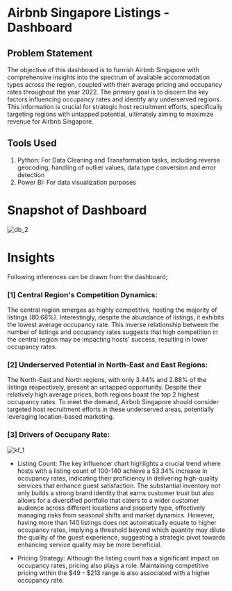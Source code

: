 # Airbnb Singapore Listings - Dashboard

## Problem Statement

The objective of this dashboard is to furnish Airbnb Singapore with comprehensive insights into the spectrum of available accommodation types across the region, coupled with their average pricing and occupancy rates throughout the year 2022. The primary goal is to discern the key factors influencing occupancy rates and identify any underserved regions. This information is crucial for strategic host recruitment efforts, specifically targeting regions with untapped potential, ultimately aiming to maximize revenue for Airbnb Singapore.

## Tools Used
1. Python: For Data Cleaning and Transformation tasks, including reverse geocoding, handling of outlier values, data type conversion and error detection
2. Power BI: For data visualization purposes

# Snapshot of Dashboard

![db_2](https://github.com/Pearlyn-B/portfolio/assets/80374547/ad8e368b-8efd-41f6-b821-5d672f23eaa7)

# Insights

Following inferences can be drawn from the dashboard;

### [1] Central Region's Competition Dynamics:
The central region emerges as highly competitive, hosting the majority of listings (80.68%). Interestingly, despite the abundance of listings, it exhibits the lowest average occupancy rate. This inverse relationship between the number of listings and occupancy rates suggests that high competition in the central region may be impacting hosts' success, resulting in lower occupancy rates.

### [2] Underserved Potential in North-East and East Regions:
The North-East and North regions, with only 3.44% and 2.88% of the listings respectively, present an untapped opportunity. Despite their relatively high average prices, both regions boast the top 2 highest occupancy rates. To meet the demand, Airbnb Singapore should consider targeted host recruitment efforts in these underserved areas, potentially leveraging location-based marketing.

### [3] Drivers of Occupany Rate:
![kf_1](https://github.com/Pearlyn-B/portfolio/assets/80374547/fd46a84e-2207-4318-ba2e-346ead913bea)
- Listing Count:
The key influencer chart highlights a crucial trend where hosts with a listing count of 100-140 achieve a 53.34% increase in occupancy rates, indicating their proficiency in delivering high-quality services that enhance guest satisfaction. The substantial inventory not only builds a strong brand identity that earns customer trust but also allows for a diversified portfolio that caters to a wider customer audience across different locations and property type, effectively managing risks from seasonal shifts and market dynamics. However, having more than 140 listings does not automatically equate to higher occupancy rates, implying a threshold beyond which quantity may dilute the quality of the guest experience, suggesting a strategic pivot towards enhancing service quality may be more beneficial.

- Pricing Strategy:
Although the listing count has a significant impact on occupancy rates, pricing also plays a role. Maintaining competitive pricing within the $49 - $213 range is also associated with a higher occupancy rate.
